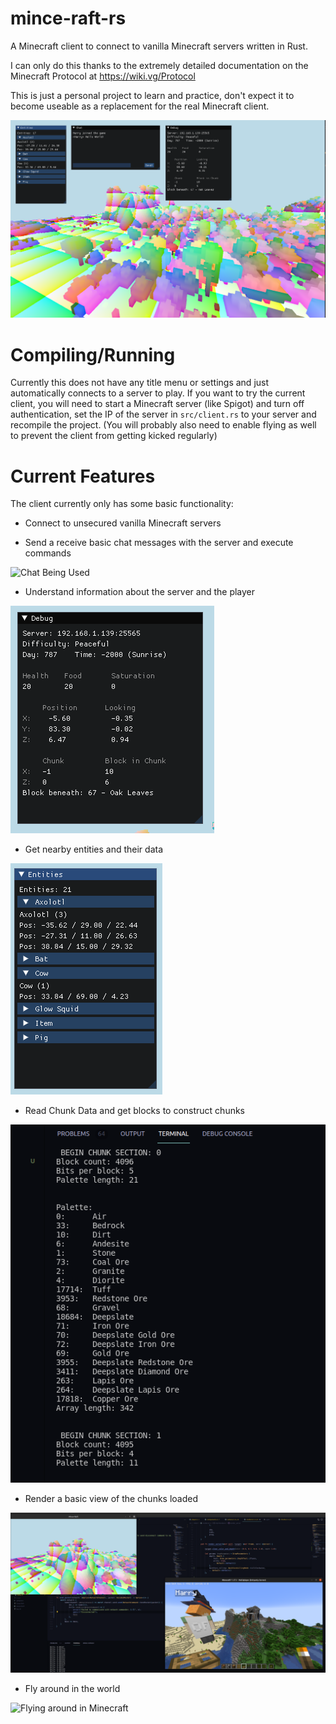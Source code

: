 # mince-raft-rs

A Minecraft client to connect to vanilla Minecraft servers written in Rust.

I can only do this thanks to the extremely detailed documentation on the Minecraft Protocol at https://wiki.vg/Protocol

This is just a personal project to learn and practice, don't expect it to become useable as a replacement for the real Minecraft client.

![Minecraft Client](journal/Client.png)


# Compiling/Running

Currently this does not have any title menu or settings and just automatically connects to a server to play. If you want to try the current client, you will need to start a Minecraft server (like Spigot) and turn off authentication, set the IP of the server in `src/client.rs` to your server and recompile the project.
(You will probably also need to enable flying as well to prevent the client from getting kicked regularly)

# Current Features

The client currently only has some basic functionality:
* Connect to unsecured vanilla Minecraft servers

* Send a receive basic chat messages with the server and execute commands

![Chat Being Used](journal/Chat.gif)

* Understand information about the server and the player

![Information panel](journal/Information.png)

* Get nearby entities and their data

![Entity Information](journal/Entities.png)

* Read Chunk Data and get blocks to construct chunks

![Block Palette for a chunk](journal/Palette.png)

* Render a basic view of the chunks loaded

![Rendering](journal/Rendering.png)

* Fly around in the world

![Flying around in Minecraft](journal/MovementRendering.gif)
